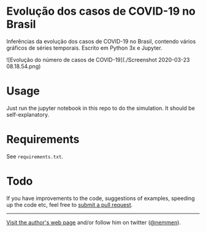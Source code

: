 Evolução dos casos de COVID-19 no Brasil
========================================

Inferências da evolução dos casos de COVID-19 no Brasil, contendo vários gráficos de séries temporais. Escrito em Python 3x e Jupyter.

![Evolução do número de casos de COVID-19](./Screenshot 2020-03-23 08.18.54.png)

# Usage

Just run the jupyter notebook in this repo to do the simulation. It should be self-explanatory.

# Requirements

See `requirements.txt`.



# Todo

If you have improvements to the code, suggestions of examples, speeding up the code etc, feel free to [submit a pull request](https://guides.github.com/activities/contributing-to-open-source/).

- - - 

[Visit the author's web page](http://rodrigonemmen.com/) and/or follow him on twitter ([@nemmen](https://twitter.com/nemmen)).

